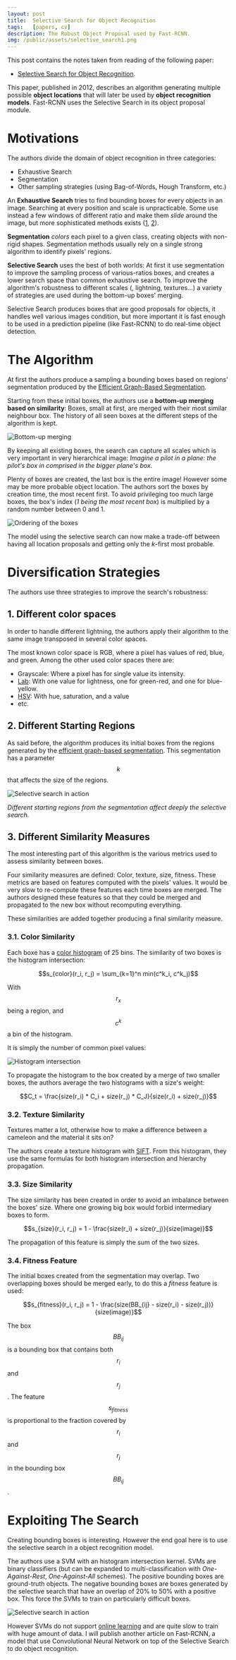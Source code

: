 ```yaml
---
layout: post
title:  Selective Search for Object Recognition
tags:   [papers, cv]
description: The Robust Object Proposal used by Fast-RCNN.
img: /public/assets/selective_search1.png
---
```


This post contains the notes taken from reading of the following paper:

- [Selective Search for Object Recognition](http://www.huppelen.nl/publications/selectiveSearchDraft.pdf).

This paper, published in 2012, describes an algorithm generating multiple
possible **object locations** that will later be used by **object recognition
models**. Fast-RCNN uses the Selective Search in its object proposal module.

# Motivations

The authors divide the domain of object recognition in three categories:

- Exhaustive Search
- Segmentation
- Other sampling strategies (using Bag-of-Words, Hough Transform, etc.)

An **Exhaustive Search** tries to find bounding boxes for every objects in an
image. Searching at every position and scale is unpracticable. Some use instead
a few windows of different ratio and make them *slide* around the image, but more
sophisticated methods exists ([1](https://cs.brown.edu/~pff/papers/lsvm-pami.pdf),
[2](https://pdfs.semanticscholar.org/5be0/610861ffd6782adaa70cc16fcc0610ad1c86.pdf)).

**Segmentation** *colors* each pixel to a given class, creating objects
with non-rigid shapes. Segmentation methods usually rely on a single strong
algorithm to identify pixels' regions.

**Selective Search** uses the best of both worlds: At first it use segmentation
to improve the sampling process of various-ratios boxes, and creates a lower
search space than common exhaustive search. To improve the algorithm's robustness
to different scales (, lightning, textures...) a variety of strategies are used
during the bottom-up boxes' merging.

Selective Search produces boxes that are good proposals for objects, it handles
well various images condition, but more important it is fast enough to be used
in a prediction pipeline (like Fast-RCNN) to do real-time object detection.

# The Algorithm

At first the authors produce a sampling a bounding boxes based on regions'
segmentation produced by the [Efficient Graph-Based Segmentation](https://arthurdouillard.com/2018/03/07/efficient-graph-based-segmentation/).

Starting from these initial boxes, the authors use a **bottom-up merging based on
similarity**: Boxes, small at first, are merged with their most similar
neighbour box. The history of all seen boxes at the different steps of the
algorithm is kept.

![Bottom-up merging](/public/assets/selective_search_merging.svg)

By keeping all existing boxes, the search can capture all scales which is very
important in very hierarchical image: *Imagine a pilot in a plane: the pilot's
box in comprised in the bigger plane's box.*

Plenty of boxes are created, the last box is the entire image! However some may
be more probable object location. The authors sort the boxes by creation time,
the most recent first. To avoid privileging too much large boxes, the box's index
(*1 being the most recent box*) is multiplied by a random number between 0 and 1.

![Ordering of the boxes](/public/assets/selective_search_rank.svg)

The model using the selective search can now make a trade-off between having all
location proposals and getting only the *k*-first most probable.

# Diversification Strategies

The authors use three strategies to improve the search's robustness:

## 1. Different color spaces

In order to handle different lightning, the authors apply their algorithm to
the same image transposed in several color spaces.

The most known color space is RGB, where a pixel has values of red, blue, and
green. Among the other used color spaces there are:

- Grayscale: Where a pixel has for single value its intensity.
- [Lab](https://en.wikipedia.org/wiki/Lab_color_space): With one value for
lightness, one for green-red, and one for blue-yellow.
- [HSV](https://en.wikipedia.org/wiki/HSL_and_HSV): With hue, saturation, and a value
- etc.

## 2. Different Starting Regions

As said before, the algorithm produces its initial boxes from the regions generated
by the [efficient graph-based segmentation](https://arthurdouillard.com/2018/03/07/efficient-graph-based-segmentation/).
This segmentation has a parameter $$k$$ that affects the size of the regions.

![Selective search in action](/public/assets/selective_search1.png)

*Different starting regions from the segmentation affect deeply the selective
search.*

## 3. Different Similarity Measures

The most interesting part of this algorithm is the various metrics used to assess
similarity between boxes.

Four similarity measures are defined: Color, texture, size, fitness. These metrics
are based on features computed with the pixels' values. It would be very slow
to re-compute these features each time boxes are merged. The authors designed
these features so that they could be merged and propagated to the new box
without recomputing everything.

These similarities are added together producing a final similarity measure.

### 3.1. Color Similarity

Each boxe has a [color histogram](https://en.wikipedia.org/wiki/Color_histogram)
of 25 bins. The similarity of two boxes is the histogram intersection:

$$s_{color}(r_i, r_j) = \sum_{k=1}^n min(c^k_i, c^k_j)$$

With $$r_x$$ being a region, and $$c^k$$ a bin of the histogram.

It is simply the number of common pixel values:

![Histogram intersection](/public/assets/histogram_intersection.svg)

To propagate the histogram to the box created by a merge of two smaller boxes,
the authors average the two histograms with a size's weight:

$$C_t = \frac{size(r_i) * C_i + size(r_j) * C_J}{size(r_i) + size(r_j)}$$

### 3.2. Texture Similarity

Textures matter a lot, otherwise how to make a difference between a cameleon
and the material it sits on?

The authors create a texture histogram with
[SIFT](https://en.wikipedia.org/wiki/Scale-invariant_feature_transform). From
this histogram, they use the same formulas for both histogram intersection and
hierarchy propagation.

### 3.3. Size Similarity

The size similarity has been created in order to avoid an imbalance between
the boxes' size. Where one growing big box would forbid intermediary boxes to
form.

$$s_{size}(r_i, r_j) = 1 - \frac{size(r_i) + size(r_j)}{size(image)}$$

The propagation of this feature is simply the sum of the two sizes.

### 3.4. Fitness Feature

The initial boxes created from the segmentation may overlap. Two overlapping
boxes should be merged early, to do this a *fitness* feature is used:

$$s_{fitness}(r_i, r_j) = 1 - \frac{size(BB_{ij} - size(r_i) - size(r_j))}{size(image)}$$

The box $$BB_{ij}$$ is a bounding box that contains both $$r_i$$ and $$r_j$$.
The feature $$s_{fitness}$$ is proportional to the fraction covered by $$r_i$$
and $$r_j$$ in the bounding box $$BB_{ij}$$.

# Exploiting The Search

Creating bounding boxes is interesting. However the end goal here is to use the
selective search in a object recognition model.

The authors use a SVM with an histogram intersection kernel. SVMs are binary
classifiers (but can be expanded to multi-classification with *One-Against-Rest*,
*One-Against-All* schemes). The positive bounding boxes are ground-truth
objects. The negative bounding boxes are boxes generated by the selective search
that have an overlap of 20% to 50% with a positive box. This force the SVMs
to train on particularly difficult boxes.

![Selective search in action](/public/assets/selective_search2.png)


However SVMs do not support [online learning](https://en.wikipedia.org/wiki/Online_machine_learning)
and are quite slow to train with huge amount of data. I will publish another
article on Fast-RCNN, a model that use Convolutional Neural Network on top
of the Selective Search to do object recognition.

